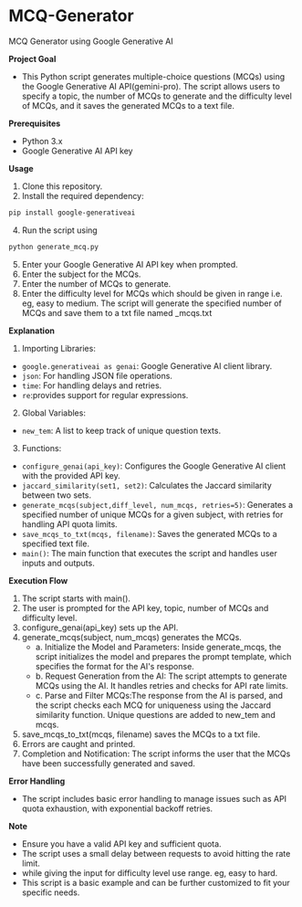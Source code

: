 # MCQ-Generator
MCQ Generator using Google Generative AI

**Project Goal**
- This Python script generates multiple-choice questions (MCQs) using the Google Generative AI API(gemini-pro). The script allows users to specify a topic, the number of MCQs to generate and the difficulty level of MCQs, and it saves the generated MCQs to a text file.

**Prerequisites**
- Python 3.x
- Google Generative AI API key

**Usage**
1. Clone this repository.
2. Install the required dependency:
```sh
pip install google-generativeai
```
4. Run the script using 
```sh
python generate_mcq.py
```
5. Enter your Google Generative AI API key when prompted.
6. Enter the subject for the MCQs.
7. Enter the number of MCQs to generate.
8. Enter the difficulty level for MCQs which should be given in range i.e. eg, easy to medium.
The script will generate the specified number of MCQs and save them to a txt file named <topic>_mcqs.txt

**Explanation**
1. Importing Libraries:
  - ```google.generativeai as genai```: Google Generative AI client library.
  - ```json```: For handling JSON file operations.
  - ```time```: For handling delays and retries.
  - ```re```:provides support for regular expressions.
  
2. Global Variables:
  - ```new_tem```: A list to keep track of unique question texts.

3. Functions:
  - `configure_genai(api_key)`: Configures the Google Generative AI client with the provided API key.
  - `jaccard_similarity(set1, set2)`: Calculates the Jaccard similarity between two sets.
  - `generate_mcqs(subject,diff_level, num_mcqs, retries=5)`: Generates a specified number of unique MCQs for a given subject, with retries for handling API quota limits.
  - `save_mcqs_to_txt(mcqs, filename)`: Saves the generated MCQs to a specified text file.
  - `main()`: The main function that executes the script and handles user inputs and outputs.

**Execution Flow**
1. The script starts with main().
2. The user is prompted for the API key, topic, number of MCQs and difficulty level.
3. configure_genai(api_key) sets up the API.
4. generate_mcqs(subject, num_mcqs) generates the MCQs.
   - a. Initialize the Model and Parameters: Inside generate_mcqs, the script initializes the model and prepares the prompt template, which specifies the format for the AI's response.
   - b. Request Generation from the AI: The script attempts to generate MCQs using the AI. It handles retries and checks for API rate limits.
   - c. Parse and Filter MCQs:The response from the AI is parsed, and the script checks each MCQ for uniqueness using the Jaccard similarity function. Unique questions are added to new_tem and mcqs.
6. save_mcqs_to_txt(mcqs, filename) saves the MCQs to a txt file.
7. Errors are caught and printed.
8. Completion and Notification: The script informs the user that the MCQs have been successfully generated and saved.
   
**Error Handling**
- The script includes basic error handling to manage issues such as API quota exhaustion, with exponential backoff retries.

**Note**
- Ensure you have a valid API key and sufficient quota.
- The script uses a small delay between requests to avoid hitting the rate limit.
- while giving the input for difficulty level use range. eg, easy to hard.
- This script is a basic example and can be further customized to fit your specific needs.
